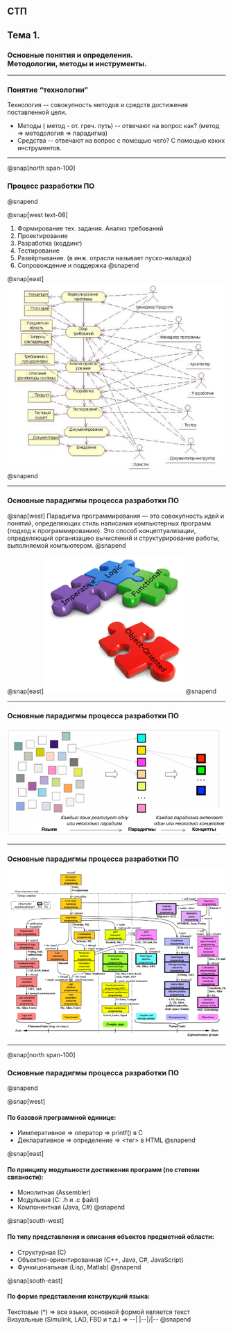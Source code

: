 ## СТП
## **Тема 1.**
### Основные понятия и определения.<br/>Методологии, методы и инструменты.

---

### Понятие “технологии”

Технология -- совокупность методов и средств достижения поставленной цели.
- Методы ( метод - от. греч. путь) -- отвечают на вопрос как? (метод => методология => парадигма)
- Средства -- отвечают на вопрос с помощью чего? С помощью каких инструментов.

---

@snap[north span-100]
### Процесс разработки ПО
@snapend

@snap[west text-08]
1. Формирование тех. задания. Анализ требований
2. Проектирование
3. Разработка (коддинг)
4. Тестирование
5. Развёртывание. (в инж. отрасли называет пуско-наладка)
6. Сопровождение и поддержка
@snapend

@snap[east]
![IMAGE](assets/img/intro-software-development-process.jpg)
@snapend

---

### Основные парадигмы процесса разработки ПО

@snap[west]
Парадигма программирования — это совокупность идей и понятий, определяющих стиль написания компьютерных программ (подход к программированию). Это способ концептуализации, определяющий организацию вычислений и структурирование работы, выполняемой компьютером.
@snapend

@snap[east]
![IMAGE](assets/img/intro-paradigms-logo.png)
@snapend

---

### Основные парадигмы процесса разработки ПО

![IMAGE](assets/img/intro-paradigms-concepts.png)

---

### Основные парадигмы процесса разработки ПО

![IMAGE](assets/img/intro-paradigms-language-classification.png)

---

@snap[north span-100]
### Основные парадигмы процесса разработки ПО
@snapend

@snap[west]
#### По базовой программной единице:
- Иимперативное  =>  оператор => printf() в С
- Декларативное =>  определение => <тег> в HTML
@snapend

@snap[east]
#### По принципу модульности достижения программ (по степени связности):
- Монолитная (Assembler)
- Модульная (C: .h и .c файл)
- Компонентная (Java, C#)
@snapend

@snap[south-west]
#### По типу представления и описания объектов предметной области:
- Структурная (С)
- Объектно-ориентированная (С++, Java, C#, JavaScript)
- Функицональная (Lisp, Matlab)
@snapend

@snap[south-east]
#### По форме представления конструкций языка:
Текстовые (*) => все языки, основной формой является текст
Визуальные (Simulink, LAD, FBD и т.д.) => --| |--|/|--
@snapend
